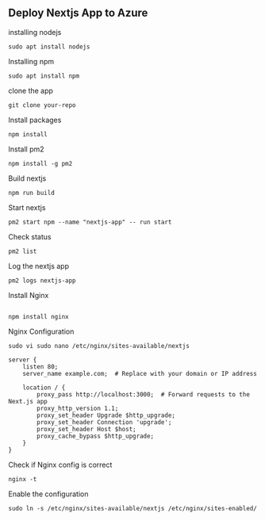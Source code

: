 ## Deploy Nextjs App to Azure

installing nodejs

```
sudo apt install nodejs

```

Installing npm

```
sudo apt install npm
```

clone the app
```
git clone your-repo
```

Install packages
```
npm install
```

Install pm2
```
npm install -g pm2

```


Build nextjs
```
npm run build
```

Start nextjs
```
pm2 start npm --name "nextjs-app" -- run start

```

Check status
```
pm2 list

```

Log the nextjs app
```
pm2 logs nextjs-app
```


Install Nginx
```
    
npm install nginx
```

Nginx Configuration


```
sudo vi sudo nano /etc/nginx/sites-available/nextjs

server {
    listen 80;
    server_name example.com;  # Replace with your domain or IP address

    location / {
        proxy_pass http://localhost:3000;  # Forward requests to the Next.js app
        proxy_http_version 1.1;
        proxy_set_header Upgrade $http_upgrade;
        proxy_set_header Connection 'upgrade';
        proxy_set_header Host $host;
        proxy_cache_bypass $http_upgrade;
    }
}

```

Check if Nginx config is correct

```
nginx -t
```

Enable the configuration
```
sudo ln -s /etc/nginx/sites-available/nextjs /etc/nginx/sites-enabled/

```